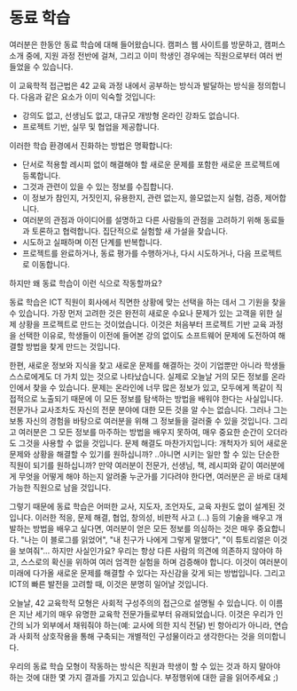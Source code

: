 # 동료 학습

여러분은 한동안 동료 학습에 대해 들어왔습니다. 캠퍼스 웹 사이트를 방문하고, 캠퍼스 소개 중에, 지원 과정 전반에 걸쳐, 그리고 이미 학생인 경우에는 직원으로부터 여러 번 들었을 수 있습니다.

이 교육학적 접근법은 42 교육 과정 내에서 공부하는 방식과 발달하는 방식을 정의합니다. 다음과 같은 요소가 이미 익숙할 것입니다:
- 강의도 없고, 선생님도 없고, 대규모 개방형 온라인 강좌도 없습니다.
- 프로젝트 기반, 실무 및 협업을 제공합니다.

이러한 학습 환경에서 진화하는 방법은 명확합니다:
- 단서로 적용할 레시피 없이 해결해야 할 새로운 문제를 포함한 새로운 프로젝트에 등록합니다.
- 그것과 관련이 있을 수 있는 정보를 수집합니다.
- 이 정보가 참인지, 거짓인지, 유용한지, 관련 없는지, 쓸모없는지 실험, 검증, 제어합니다.
- 여러분의 관점과 아이디어를 설명하고 다른 사람들의 관점을 고려하기 위해 동료들과 토론하고 협력합니다. 집단적으로 실험할 새 가설을 찾습니다.
- 시도하고 실패하며 이전 단계를 반복합니다.
- 프로젝트를 완료하거나, 동료 평가를 수행하거나, 다시 시도하거나, 다음 프로젝트로 이동합니다.

하지만 왜 동료 학습이 이런 식으로 작동할까요?

동료 학습은 ICT 직원이 회사에서 직면한 상황에 맞는 선택을 하는 데서 그 기원을 찾을 수 있습니다. 가장 먼저 고려한 것은 완전히 새로운 수요나 문제가 있는 고객을 위한 실제 상황을 프로젝트로 만드는 것이었습니다. 이것은 처음부터 프로젝트 기반 교육 과정을 선택한 이유로, 학생들이 이전에 들어본 강의 없이도 소프트웨어 문제에 도전하여 해결할 방법을 찾게 만드는 것입니다.

한편, 새로운 정보와 지식을 찾고 새로운 문제를 해결하는 것이 기업뿐만 아니라 학생들 스스로에게도 더 가치 있는 것으로 나타났습니다. 실제로 오늘날 거의 모든 정보를 온라인에서 찾을 수 있습니다. 문제는 온라인에 너무 많은 정보가 있고, 모두에게 똑같이 직접적으로 노출되기 때문에 이 모든 정보를 탐색하는 방법을 배워야 한다는 사실입니다. 전문가나 교사조차도 자신의 전문 분야에 대한 모든 것을 알 수는 없습니다. 그러나 그는 보통 자신의 경험을 바탕으로 여러분을 위해 그 정보들을 걸러줄 수 있을 것입니다. 그리고 여러분은 그 모든 정보를 마주하는 방법을 배우지 못하여, 매우 중요한 순간이 오더라도 그것을 사용할 수 없을 것입니다. 문제 해결도 마찬가지입니다: 개척자가 되어 새로운 문제와 상황을 해결할 수 있기를 원하십니까? ..아니면 시키는 일만 할 수 있는 단순한 직원이 되기를 원하십니까? 만약 여러분이 전문가, 선생님, 책, 레시피와 같이 여러분에게 무엇을 어떻게 해야 하는지 알려줄 누군가를 기다려야 한다면, 여러분은 곧 바로 대체 가능한 직원으로 남을 것입니다.

그렇기 때문에 동료 학습은 어떠한 교사, 지도자, 조언자도, 교육 자원도 없이 설계된 것입니다. 이러한 적응, 문제 해결, 협업, 창의성, 비판적 사고 (...) 등의 기술을 배우고 개발하는 방법을 배우고 싶다면, 여러분이 얻은 모든 정보를 의심하는 것은 매우 중요합니다. "나는 이 블로그를 읽었어", "내 친구가 나에게 그렇게 말했다", "이 튜토리얼은 이것을 보여줘"... 하지만 사실인가요? 우리는 항상 다른 사람의 의견에 의존하지 않아야 하고, 스스로의 확신을 위하여 여러 엄격한 실험을 하며 검증해야 합니다. 이것이 여러분이 미래에 다가올 새로운 문제를 해결할 수 있다는 자신감을 갖게 되는 방법입니다. 그리고 ICT의 빠른 발전을 고려할 때, 이것은 분명히 일어날 것입니다.

오늘날, 42 교육학적 모형은 사회적 구성주의의 접근으로 설명될 수 있습니다. 이 이름은 지난 세기의 매우 유명한 교육학 전문가들로부터 유래되었습니다. 이것은 우리가 인간의 뇌가 외부에서 채워줘야 하는(예: 교사에 의한 지식 전달) 빈 항아리가 아니라, 연습과 사회적 상호작용을 통해 구축되는 개별적인 구성물이라고 생각한다는 것을 의미합니다.

우리의 동료 학습 모형이 작동하는 방식은 직원과 학생이 할 수 있는 것과 하지 말아야 하는 것에 대한 몇 가지 결과를 가지고 있습니다. 부정행위에 대한 글을 읽어주세요 ;)
